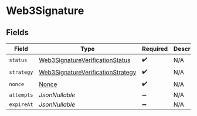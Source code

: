 # Web3Signature


## Fields

| Field                                                                                             | Type                                                                                              | Required                                                                                          | Description                                                                                       |
| ------------------------------------------------------------------------------------------------- | ------------------------------------------------------------------------------------------------- | ------------------------------------------------------------------------------------------------- | ------------------------------------------------------------------------------------------------- |
| `status`                                                                                          | [Web3SignatureVerificationStatus](../../models/components/Web3SignatureVerificationStatus.md)     | :heavy_check_mark:                                                                                | N/A                                                                                               |
| `strategy`                                                                                        | [Web3SignatureVerificationStrategy](../../models/components/Web3SignatureVerificationStrategy.md) | :heavy_check_mark:                                                                                | N/A                                                                                               |
| `nonce`                                                                                           | [Nonce](../../models/components/Nonce.md)                                                         | :heavy_check_mark:                                                                                | N/A                                                                                               |
| `attempts`                                                                                        | *JsonNullable<Long>*                                                                              | :heavy_minus_sign:                                                                                | N/A                                                                                               |
| `expireAt`                                                                                        | *JsonNullable<Long>*                                                                              | :heavy_minus_sign:                                                                                | N/A                                                                                               |